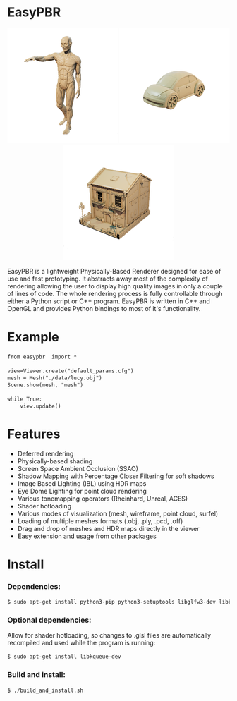 # EasyPBR

<p align="middle">
  <img src="imgs/anatomy_crop_2.png" width="250" />
  <img src="imgs/buburuza_crop_2.png" width="250" /> 
  <img src="imgs/house_crop_2.png" width="250" />
</p>

EasyPBR is a lightweight Physically-Based Renderer designed for ease of use and fast prototyping. It abstracts away most of the complexity of rendering allowing the user to display high quality images in only a couple of lines of code. The whole rendering process is fully controllable through either a Python script or C++ program. EasyPBR is written in C++ and OpenGL and provides Python bindings to most of it's functionality.

<!-- ![Image description](imgs/stadium.png) | ![Image description](imgs/mnt_valley_dirt.png) -->



# Example
    from easypbr  import *
    
    view=Viewer.create("default_params.cfg")
    mesh = Mesh("./data/lucy.obj")
    Scene.show(mesh, "mesh")
    
    while True:
        view.update()

# Features
- Deferred rendering 
- Physically-based shading
- Screen Space Ambient Occlusion (SSAO)
- Shadow Mapping with Percentage Closer Filtering for soft shadows
- Image Based Lighting (IBL) using HDR maps
- Eye Dome Lighting for point cloud rendering
- Various tonemapping operators (Rheinhard, Unreal, ACES)
- Shader hotloading 
- Various modes of visualization (mesh, wireframe, point cloud, surfel)
- Loading of multiple meshes formats (.obj, .ply, .pcd, .off)
- Drag and drop of meshes and HDR maps directly in the viewer
- Easy extension and usage from other packages

# Install 
### Dependencies:
```sh
$ sudo apt-get install python3-pip python3-setuptools libglfw3-dev libboost-all-dev libeigen3-dev libpcl-dev python3-opencv
```
### Optional dependencies: 
Allow for shader hotloading, so changes to .glsl files are automatically recompiled and used while the program is running:
```sh   
$ sudo apt-get install libkqueue-dev
```

### Build and install: 
```sh
$ ./build_and_install.sh
```


